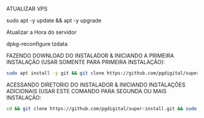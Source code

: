 ATUALIZAR VPS

sudo apt -y update && apt -y upgrade 

Atualizar a Hora do servidor 

dpkg-reconfigure tzdata 

FAZENDO DOWNLOAD DO INSTALADOR & INICIANDO A PRIMEIRA INSTALAÇÃO (USAR SOMENTE PARA PRIMEIRA INSTALAÇÃO):


```bash
sudo apt install -y git && git clone https://github.com/pgdigital/super-install.git && sudo chmod -R 777 ./syszapinstall && cd ./super-install && sudo ./install_primaria
```


ACESSANDO DIRETORIO DO INSTALADOR & INICIANDO INSTALAÇÕES ADICIONAIS (USAR ESTE COMANDO PARA SEGUNDA OU MAIS INSTALAÇÃO:
```bash
cd && git clone https://github.com/pgdigital/super-install.git && sudo chmod -R 777 ./super-install && cd ./super-install && sudo ./install_instancia
